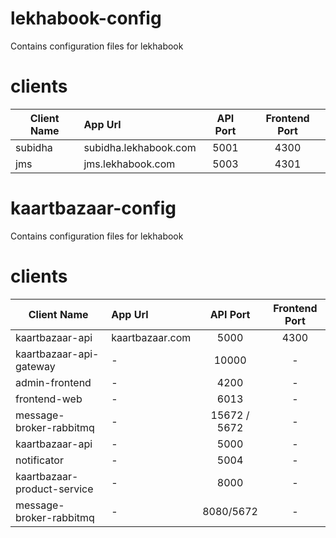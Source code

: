 # lekhabook-config
Contains configuration files for lekhabook

# clients
| Client Name | App Url | API Port | Frontend Port |
| ------------|:--------|:--------:|:-------------:|
|subidha      | subidha.lekhabook.com |         5001 |        4300 |
|jms          | jms.lekhabook.com     |        5003  |      4301 |   



# kaartbazaar-config
Contains configuration files for lekhabook

# clients
| Client Name | App Url | API Port | Frontend Port |
| ------------|:--------|:--------:|:-------------:|
|kaartbazaar-api  | kaartbazaar.com  |         5000 |        4300 |
|kaartbazaar-api-gateway | - | 10000 | - |
|admin-frontend | - | 4200 | - |
|frontend-web | - | 6013 | - |
|message-broker-rabbitmq | - | 15672 / 5672 | - |
|kaartbazaar-api|- | 5000 | - |
|notificator | - | 5004 | - |
|kaartbazaar-product-service | - | 8000 | - |
|message-broker-rabbitmq | - | 8080/5672 | - |
